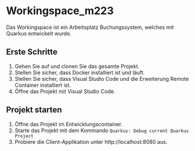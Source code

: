 # Workingspace_m223
Das Workingspace ist ein Arbeitsplatz Buchungssystem, welches mit Quarkus entwickelt wurde.

## Erste Schritte

1. Gehen Sie auf und clonen Sie das gesamte Projekt.
2. Stellen Sie sicher, dass Docker installiert ist und läuft.
3. Stellen Sie sicher, dass Visual Studio Code und die Erweiterung Remote Container installiert ist.
1. Öffne das Projekt mit Visual Studio Code.
## Projekt starten

1. Öffne das Projekt im Entwicklungscontainer.
1. Starte das Projekt mit dem Kommando `Quarkus: Debug current Quarkus Project`
1. Probiere die Client-Applikation unter http://localhost:8080 aus.


